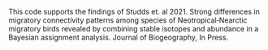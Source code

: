 This code supports the findings of Studds et. al 2021. Strong differences in migratory connectivity patterns among species of Neotropical‐Nearctic migratory birds revealed by combining stable isotopes and abundance in a Bayesian assignment analysis. Journal of Biogeography, In Press.  
